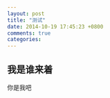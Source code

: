 ```yaml
---
layout: post
title: "测试"
date: 2014-10-19 17:45:23 +0800
comments: true
categories: 
---
```

我是谁来着
---
你是我吧
